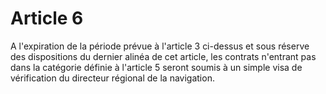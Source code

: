 # Article 6

A l'expiration de la période prévue à l'article 3 ci-dessus et sous réserve des dispositions du dernier alinéa de cet article, les contrats n'entrant pas dans la catégorie définie à l'article 5 seront soumis à un simple visa de vérification du directeur régional de la navigation.
